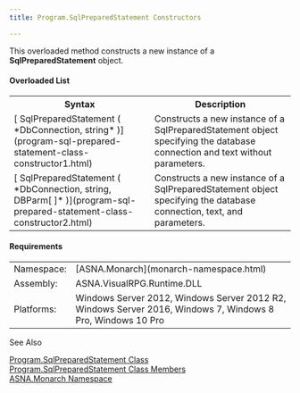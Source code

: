 ```yaml
---
title: Program.SqlPreparedStatement Constructors

---
```


This overloaded method constructs a new instance of a **SqlPreparedStatement** object.

#### Overloaded List
<table class="mytable" cellspacing="0" cellpadding="4" width="90%">
          <colgroup>
            <col width="50%" />
            <col width="50%" />
          </colgroup>
          <tr>
            <th>Syntax</th>
            <th>Description</th>
          </tr>          <tr>
            <td>[
            SqlPreparedStatement ( *DbConnection, string* )](program-sql-prepared-statement-class-constructor1.html)
            </td>
            <td>Constructs a new instance of
          a SqlPreparedStatement object specifying the database
          connection and text without parameters.</td>
          </tr>
          <tr>
            <td>[
            SqlPreparedStatement ( *DbConnection, string, DBParm[ ]* )](program-sql-prepared-statement-class-constructor2.html)
            </td>
            <td>Constructs a new instance of
          a SqlPreparedStatement object specifying the database
          connection, text, and parameters.</td>
          </tr>
</table>

#### Requirements
<table class="auto-style1" cellspacing="0" cellpadding="4" width="60%">
           <colgroup>
            <col width="15%" style="font-weight:bold" />
            <col width="85%" />
          </colgroup>
          <tr>
            <td>Namespace:</td>
            <td>[ASNA.Monarch](monarch-namespace.html)</td>
          </tr>
          <tr>
            <td>Assembly:</td>
            <td>ASNA.VisualRPG.Runtime.DLL</td>
          </tr>
         <tr>
            <td>Platforms:</td>
            <td> Windows Server 2012, Windows Server 2012 R2, Windows Server 2016, Windows 7, Windows 8 Pro, Windows 10 Pro</td>
         </tr>
</table>

<!-- end -->

See Also

[
    Program.SqlPreparedStatement Class](program-sql-prepared-statement-class.html)<br />[
    Program.SqlPreparedStatement Class Members](program-sql-prepared-statement-class-members.html)<br />[ASNA.Monarch
    Namespace](monarch-namespace.html)<p />

